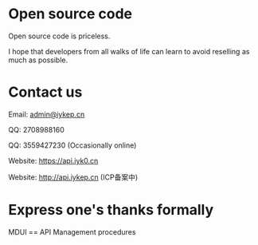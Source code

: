 # Open source code


Open source code is priceless.

I hope that developers from all walks of life can learn to avoid reselling as much as possible.

# Contact us
Email: admin@iykep.cn

QQ: 2708988160

QQ: 3559427230 (Occasionally online)

Website: https://api.iyk0.cn

Website: http://api.iykep.cn (ICP备案中)

# Express one's thanks formally

MDUI == API Management procedures 
